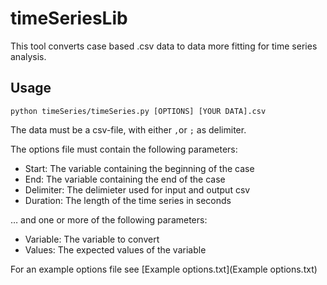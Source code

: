 # timeSeriesLib

This tool converts case based .csv data to data more fitting for time series analysis.

## Usage

`python timeSeries/timeSeries.py [OPTIONS] [YOUR DATA].csv`

The data must be a csv-file, with either `,`or `;` as delimiter.

The options file must contain the following parameters:

- Start: The variable containing the beginning of the case
- End: The variable containing the end of the case
- Delimiter: The delimieter used for input and output csv
- Duration: The length of the time series in seconds

… and one or more of the following parameters:

- Variable: The variable to convert
- Values: The expected values of the variable

For an example options file see [Example options.txt](Example options.txt)
